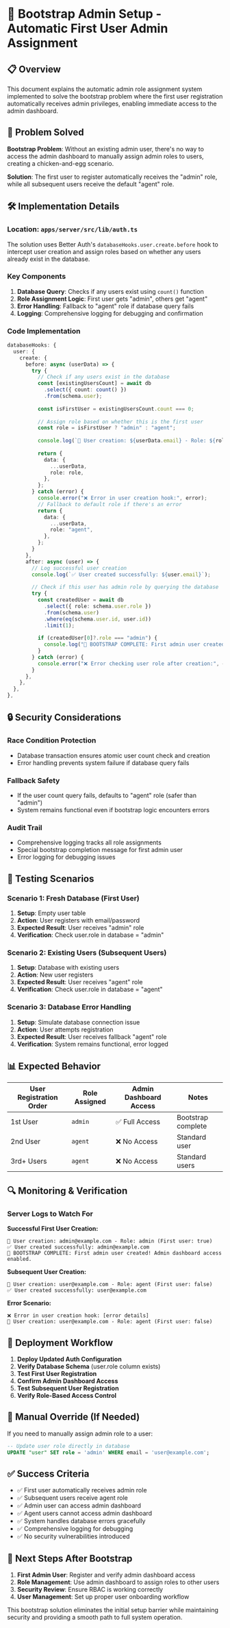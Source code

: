 # 🚀 Bootstrap Admin Setup - Automatic First User Admin Assignment

## 📋 **Overview**

This document explains the automatic admin role assignment system implemented to solve the bootstrap problem where the first user registration automatically receives admin privileges, enabling immediate access to the admin dashboard.

## 🎯 **Problem Solved**

**Bootstrap Problem**: Without an existing admin user, there's no way to access the admin dashboard to manually assign admin roles to users, creating a chicken-and-egg scenario.

**Solution**: The first user to register automatically receives the "admin" role, while all subsequent users receive the default "agent" role.

## 🛠️ **Implementation Details**

### **Location**: `apps/server/src/lib/auth.ts`

The solution uses Better Auth's `databaseHooks.user.create.before` hook to intercept user creation and assign roles based on whether any users already exist in the database.

### **Key Components**

1. **Database Query**: Checks if any users exist using `count()` function
2. **Role Assignment Logic**: First user gets "admin", others get "agent"
3. **Error Handling**: Fallback to "agent" role if database query fails
4. **Logging**: Comprehensive logging for debugging and confirmation

### **Code Implementation**

```typescript
databaseHooks: {
  user: {
    create: {
      before: async (userData) => {
        try {
          // Check if any users exist in the database
          const [existingUsersCount] = await db
            .select({ count: count() })
            .from(schema.user);
          
          const isFirstUser = existingUsersCount.count === 0;
          
          // Assign role based on whether this is the first user
          const role = isFirstUser ? "admin" : "agent";
          
          console.log(`🔐 User creation: ${userData.email} - Role: ${role} (First user: ${isFirstUser})`);
          
          return {
            data: {
              ...userData,
              role: role,
            },
          };
        } catch (error) {
          console.error("❌ Error in user creation hook:", error);
          // Fallback to default role if there's an error
          return {
            data: {
              ...userData,
              role: "agent",
            },
          };
        }
      },
      after: async (user) => {
        // Log successful user creation
        console.log(`✅ User created successfully: ${user.email}`);
        
        // Check if this user has admin role by querying the database
        try {
          const createdUser = await db
            .select({ role: schema.user.role })
            .from(schema.user)
            .where(eq(schema.user.id, user.id))
            .limit(1);
            
          if (createdUser[0]?.role === "admin") {
            console.log("🎉 BOOTSTRAP COMPLETE: First admin user created! Admin dashboard access enabled.");
          }
        } catch (error) {
          console.error("❌ Error checking user role after creation:", error);
        }
      },
    },
  },
},
```

## 🔒 **Security Considerations**

### **Race Condition Protection**
- Database transaction ensures atomic user count check and creation
- Error handling prevents system failure if database query fails

### **Fallback Safety**
- If the user count query fails, defaults to "agent" role (safer than "admin")
- System remains functional even if bootstrap logic encounters errors

### **Audit Trail**
- Comprehensive logging tracks all role assignments
- Special bootstrap completion message for first admin user
- Error logging for debugging issues

## 🧪 **Testing Scenarios**

### **Scenario 1: Fresh Database (First User)**
1. **Setup**: Empty user table
2. **Action**: User registers with email/password
3. **Expected Result**: User receives "admin" role
4. **Verification**: Check user.role in database = "admin"

### **Scenario 2: Existing Users (Subsequent Users)**
1. **Setup**: Database with existing users
2. **Action**: New user registers
3. **Expected Result**: User receives "agent" role
4. **Verification**: Check user.role in database = "agent"

### **Scenario 3: Database Error Handling**
1. **Setup**: Simulate database connection issue
2. **Action**: User attempts registration
3. **Expected Result**: User receives fallback "agent" role
4. **Verification**: System remains functional, error logged

## 📊 **Expected Behavior**

| User Registration Order | Role Assigned | Admin Dashboard Access | Notes |
|-------------------------|---------------|------------------------|-------|
| 1st User | `admin` | ✅ Full Access | Bootstrap complete |
| 2nd User | `agent` | ❌ No Access | Standard user |
| 3rd+ Users | `agent` | ❌ No Access | Standard users |

## 🔍 **Monitoring & Verification**

### **Server Logs to Watch For**

**Successful First User Creation:**
```
🔐 User creation: admin@example.com - Role: admin (First user: true)
✅ User created successfully: admin@example.com
🎉 BOOTSTRAP COMPLETE: First admin user created! Admin dashboard access enabled.
```

**Subsequent User Creation:**
```
🔐 User creation: user@example.com - Role: agent (First user: false)
✅ User created successfully: user@example.com
```

**Error Scenario:**
```
❌ Error in user creation hook: [error details]
🔐 User creation: user@example.com - Role: agent (First user: false)
```

## 🚀 **Deployment Workflow**

1. **Deploy Updated Auth Configuration**
2. **Verify Database Schema** (user.role column exists)
3. **Test First User Registration**
4. **Confirm Admin Dashboard Access**
5. **Test Subsequent User Registration**
6. **Verify Role-Based Access Control**

## 🔧 **Manual Override (If Needed)**

If you need to manually assign admin role to a user:

```sql
-- Update user role directly in database
UPDATE "user" SET role = 'admin' WHERE email = 'user@example.com';
```

## ✅ **Success Criteria**

- ✅ First user automatically receives admin role
- ✅ Subsequent users receive agent role
- ✅ Admin user can access admin dashboard
- ✅ Agent users cannot access admin dashboard
- ✅ System handles database errors gracefully
- ✅ Comprehensive logging for debugging
- ✅ No security vulnerabilities introduced

## 🎯 **Next Steps After Bootstrap**

1. **First Admin User**: Register and verify admin dashboard access
2. **Role Management**: Use admin dashboard to assign roles to other users
3. **Security Review**: Ensure RBAC is working correctly
4. **User Management**: Set up proper user onboarding workflow

This bootstrap solution eliminates the initial setup barrier while maintaining security and providing a smooth path to full system operation.
